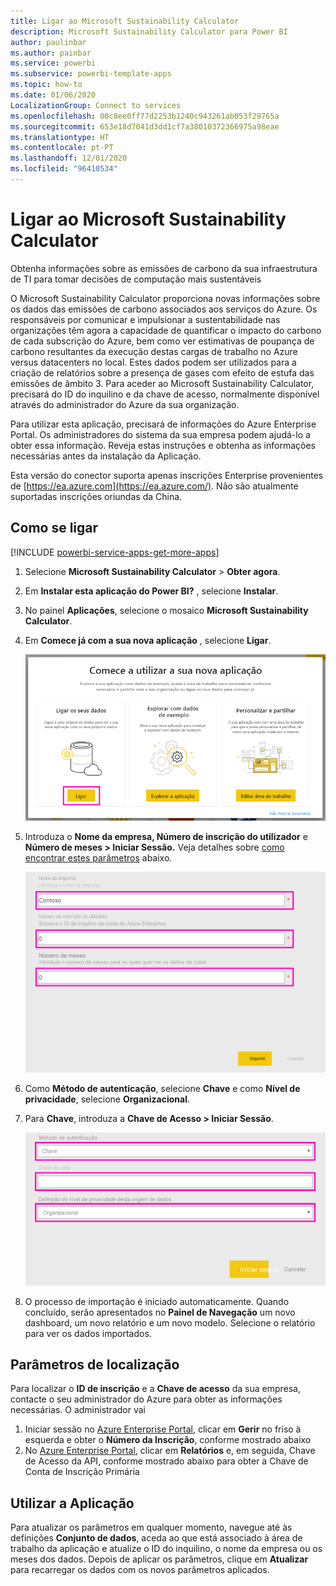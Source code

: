 ```yaml
---
title: Ligar ao Microsoft Sustainability Calculator
description: Microsoft Sustainability Calculator para Power BI
author: paulinbar
ms.author: painbar
ms.service: powerbi
ms.subservice: powerbi-template-apps
ms.topic: how-to
ms.date: 01/06/2020
LocalizationGroup: Connect to services
ms.openlocfilehash: 00c8ee0ff77d2253b1240c943261ab053f29765a
ms.sourcegitcommit: 653e18d7041d3dd1cf7a38010372366975a98eae
ms.translationtype: HT
ms.contentlocale: pt-PT
ms.lasthandoff: 12/01/2020
ms.locfileid: "96410534"
---
```

# <a name="connect-the-microsoft-sustainability-calculator"></a>Ligar ao Microsoft Sustainability Calculator
Obtenha informações sobre as emissões de carbono da sua infraestrutura de TI para tomar decisões de computação mais sustentáveis

O Microsoft Sustainability Calculator proporciona novas informações sobre os dados das emissões de carbono associados aos serviços do Azure. Os responsáveis por comunicar e impulsionar a sustentabilidade nas organizações têm agora a capacidade de quantificar o impacto do carbono de cada subscrição do Azure, bem como ver estimativas de poupança de carbono resultantes da execução destas cargas de trabalho no Azure versus datacenters no local. Estes dados podem ser utilizados para a criação de relatórios sobre a presença de gases com efeito de estufa das emissões de âmbito 3. Para aceder ao Microsoft Sustainability Calculator, precisará do ID do inquilino e da chave de acesso, normalmente disponível através do administrador do Azure da sua organização.

Para utilizar esta aplicação, precisará de informações do Azure Enterprise Portal. Os administradores do sistema da sua empresa podem ajudá-lo a obter essa informação. Reveja estas instruções e obtenha as informações necessárias antes da instalação da Aplicação. 

Esta versão do conector suporta apenas inscrições Enterprise provenientes de [https://ea.azure.com](https://ea.azure.com/). Não são atualmente suportadas inscrições oriundas da China.

## <a name="how-to-connect"></a>Como se ligar
[!INCLUDE [powerbi-service-apps-get-more-apps](../includes/powerbi-service-apps-get-more-apps.md)]

1. Selecione **Microsoft Sustainability Calculator** \> **Obter agora**.
1. Em **Instalar esta aplicação do Power BI?** , selecione **Instalar**.
1. No painel **Aplicações**, selecione o mosaico **Microsoft Sustainability Calculator**.
1. Em **Comece já com a sua nova aplicação** , selecione **Ligar**.

    ![Comece já com a sua nova aplicação](media/service-connect-to-zendesk/power-bi-new-app-connect-get-started.png)

1. Introduza o **Nome da empresa, Número de inscrição do utilizador** e **Número de meses \> Iniciar Sessão.** Veja detalhes sobre [como encontrar estes parâmetros](#finding-parameters) abaixo.

    ![Inscrição da empresa](media/service-connect-to-microsoft-sustainability-calculator/company-enrollment.png)

1. Como **Método de autenticação**, selecione **Chave** e como **Nível de privacidade**, selecione **Organizacional**.
1. Para **Chave**, introduza a **Chave de Acesso \> Iniciar Sessão**.

    ![Introdução da Chave de Acesso](media/service-connect-to-microsoft-sustainability-calculator/access-key-entry.png)

1. O processo de importação é iniciado automaticamente. Quando concluído, serão apresentados no **Painel de Navegação** um novo dashboard, um novo relatório e um novo modelo. Selecione o relatório para ver os dados importados.

## <a name="finding-parameters"></a>Parâmetros de localização

Para localizar o **ID de inscrição** e a **Chave de acesso** da sua empresa, contacte o seu administrador do Azure para obter as informações necessárias. O administrador vai

1. Iniciar sessão no [Azure Enterprise Portal](https://ea.azure.com), clicar em **Gerir** no friso à esquerda e obter o **Número da Inscrição**, conforme mostrado abaixo
2. No [Azure Enterprise Portal](https://ea.azure.com), clicar em **Relatórios** e, em seguida, Chave de Acesso da API, conforme mostrado abaixo para obter a Chave de Conta de Inscrição Primária

## <a name="using-the-app"></a>Utilizar a Aplicação

Para atualizar os parâmetros em qualquer momento, navegue até às definições **Conjunto de dados**, aceda ao que está associado à área de trabalho da aplicação e atualize o ID do inquilino, o nome da empresa ou os meses dos dados. Depois de aplicar os parâmetros, clique em **Atualizar** para recarregar os dados com os novos parâmetros aplicados.